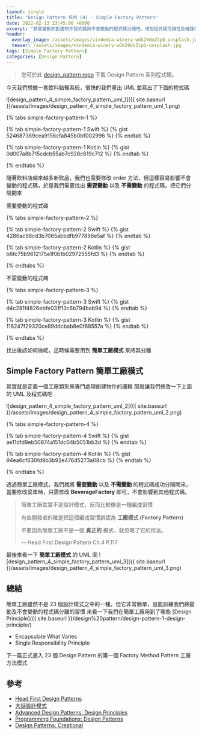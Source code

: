 ```yaml
---
layout: single
title: "Design Pattern 系列 (4) - Simple Factory Pattern"
date: 2022-02-13 23:45:00 +0800
excerpt: "將會變動的創建物件程式碼與不會變動的程式碼分開吧，增加程式碼可讀性及維護性"
header:
  overlay_image: /assets/images/vindemia-winery-wGk29doZtpQ-unsplash.jpg
  teaser: /assets/images/vindemia-winery-wGk29doZtpQ-unsplash.jpg
tags: [Simple Factory Pattern]
categories: [Design Pattern]
---
```


> 您可於此 [design_pattern repo](https://github.com/nickhuangcyh/design_pattern) 下載 Design Pattern 系列程式碼。

今天我們想做一套飲料點餐系統，很快的我們畫出 UML 並寫出了下面的程式碼

![design_pattern_4_simple_factory_pattern_uml_1]({{ site.baseurl }}/assets/images/design_pattern_4_simple_factory_pattern_uml_1.png)

{% tabs simple-factory-pattern-1 %}

{% tab simple-factory-pattern-1 Swift %}
{% gist 524687369cea9156cfa845b0bf002996 %}
{% endtab %}

{% tab simple-factory-pattern-1 Kotlin %}
{% gist 0d007a8b715cdcb55ab7c928c619c712 %}
{% endtab %}

{% endtabs %}

隨著飲料店越來越多新飲品，我們也需要修改 order 方法，但這樣容易影響不會變動的程式碼，於是我們需要找出 **需要變動** 以及 **不需變動** 的程式碼，把它們分隔開來

需要變動的程式碼

{% tabs simple-factory-pattern-2 %}

{% tab simple-factory-pattern-2 Swift %}
{% gist 4286ac98cd3b7065abbdfb977896e5af %}
{% endtab %}

{% tab simple-factory-pattern-2 Kotlin %}
{% gist b6fc75b9612175a1f0b1b02972555fd3 %}
{% endtab %}

{% endtabs %}

不需變動的程式碼

{% tabs simple-factory-pattern-3 %}

{% tab simple-factory-pattern-3 Swift %}
{% gist d4c281f4826ebfe031f13c6b794bab94 %}
{% endtab %}

{% tab simple-factory-pattern-3 Kotlin %}
{% gist 118247f29320ce89ddcbab8e0f68557a %}
{% endtab %}

{% endtabs %}

找出後該如何做呢，這時候需要用到 **簡單工廠模式** 來將其分離

## Simple Factory Pattern 簡單工廠模式

其實就是定義一個工廠類別來專門處理創建物件的邏輯
那就讓我們修改一下上面的 UML 及程式碼吧

![design_pattern_4_simple_factory_pattern_uml_2]({{ site.baseurl }}/assets/images/design_pattern_4_simple_factory_pattern_uml_2.png)

{% tabs simple-factory-pattern-4 %}

{% tab simple-factory-pattern-4 Swift %}
{% gist ae11dfd9eb50874a151dc04b5051bb3d %}
{% endtab %}

{% tab simple-factory-pattern-4 Kotlin %}
{% gist 94ea6cf630fd9b3b92e476d5273a08cb %}
{% endtab %}

{% endtabs %}

透過簡單工廠模式，我們就將 **需要變動** 以及 **不需變動** 的程式碼成功分隔開來，當要修改菜單時，只需修改 **BeverageFactory** 即可，不會影響到其他程式碼。

> 簡單工廠其實不是設計模式，反而比較像是一種編成習慣
>
> 有些開發者的確是把這個編成習慣誤認為 **工廠模式 (Factory Pattern)**
>
> 不要因為簡單工廠不是一個 **真正的** 模式，就忽略了它的用法。
>
> -- Head First Design Pattern Ch.4 P.117

最後來看一下 **簡單工廠模式** 的 UML 圖
![design_pattern_4_simple_factory_pattern_uml_3]({{ site.baseurl }}/assets/images/design_pattern_4_simple_factory_pattern_uml_3.png)

## 總結

簡單工廠雖然不是 23 個設計模式之中的一種，但它非常簡單，且能訓練我們將變動及不會變動的程式碼分離的習慣
來看一下我們在簡單工廠用到了哪些 [Design Principle]({{ site.baseurl }}/design%20pattern/design-pattern-1-design-principle/)

- Encapsulate What Varies
- Single Responsibility Principle

下一篇正式進入 23 個 Design Pattern 的第一個 Factory Method Pattern 工廠方法模式

## 參考

- [Head First Design Patterns](https://www.tenlong.com.tw/products/9789867794529)
- [大話設計模式](https://www.tenlong.com.tw/products/9789866761799)
- [Advanced Design Patterns: Design Principles](https://www.linkedin.com/learning/advanced-design-patterns-design-principles/what-are-design-principles?autoAdvance=true&autoSkip=false&autoplay=true&resume=true)
- [Programming Foundations: Design Patterns](https://www.linkedin.com/learning/programming-foundations-design-patterns-2/trying-interfaces?autoAdvance=true&autoSkip=false&autoplay=true&resume=true)
- [Design Patterns: Creational](https://www.linkedin.com/learning/design-patterns-creational/think-about-how-you-create-objects?autoAdvance=true&autoSkip=false&autoplay=true&resume=true)
